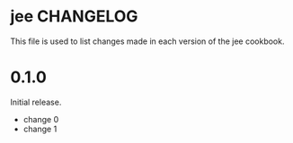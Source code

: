 # jee CHANGELOG

This file is used to list changes made in each version of the jee cookbook.

# 0.1.0

Initial release.

- change 0
- change 1

